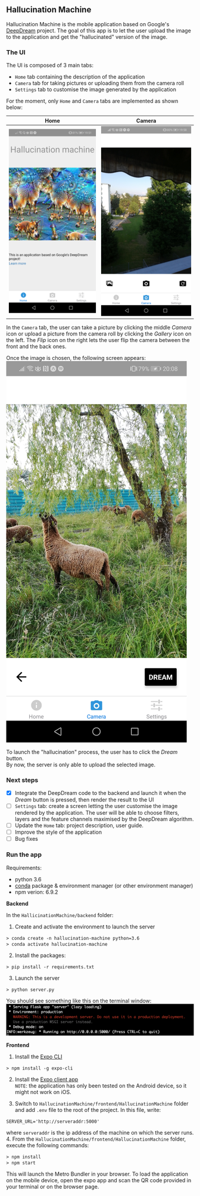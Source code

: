 ## Hallucination Machine  

Hallucination Machine is the mobile application based on Google's [DeepDream](https://github.com/google/deepdream) project. The goal of this app is to let the user upload the image to the application and get the "hallucinated" version of the image.  

### The UI  
The UI is composed of 3 main tabs:
 * `Home` tab containing the description of the application  
 * `Camera` tab for taking pictures or uploading them from the camera roll  
 * `Settings` tab to customise the image generated by the application  

For the moment, only `Home` and `Camera` tabs are implemented as shown below:  

| Home     | Camera     |
| :-------------: | :-------------: |
| ![](./img/HomeScreen.jpg)       | ![](./img/CameraScreen.jpg)       |  

In the `Camera` tab, the user can take a picture by clicking the middle _Camera_ icon or upload a picture from the camera roll by clicking the _Gallery_ icon on the left. The _Flip_ icon on the right lets the user flip the camera between the front and the back ones.  

Once the image is chosen, the following screen appears:  
![](./img/DreamScreen.jpg)  

To launch the "hallucination" process, the user has to click the _Dream_ button.  
By now, the server is only able to upload the selected image.

### Next steps   

- [x] Integrate the DeepDream code to the backend and launch it when the _Dream_ button is pressed, then render the result to the UI  
- [ ] `Settings` tab: create a screen letting the user customise the image rendered by the application. The user will be able to choose filters, layers and the feature channels maximised by the DeepDream algorithm.  
- [ ] Update the `Home` tab: project description, user guide.  
- [ ] Improve the style of the application  
- [ ] Bug fixes

### Run the app  

Requirements:
* python 3.6
* [conda](https://docs.conda.io/projects/conda/en/latest/user-guide/install/) package & environment manager (or other environment manager)  
* npm verion: 6.9.2

__Backend__  

In the `HallicinationMachine/backend` folder:  

1. Create and activate the environment to launch the server    
```
> conda create -n hallucination-machine python=3.6  
> conda activate hallucination-machine
```  

2. Install the packages:
```
> pip install -r requirements.txt
```  

3. Launch the server  
```
> python server.py
```  

You should see something like this on the terminal window:  
![](./img/ServerUp.png)

__Frontend__  
1. Install the [Expo CLI](https://expo.io/)  
```
> npm install -g expo-cli
```  

2. Install the [Expo client app](https://play.google.com/store/apps/details?id=host.exp.exponent&hl=en)  
`NOTE`: the application has only been tested on the Android device, so it might not work on iOS.

3. Switch to `HallucinationMachine/frontend/HallucinationMachine` folder and add `.env` file to the root of the project. In this file, write:  
```
SERVER_URL='http://serveraddr:5000'
```
where `serveraddr` is the ip address of the machine on which the server runs.  
4. From the `HallucinationMachine/frontend/HallucinationMachine` folder, execute the following commands:  
```
> npm install  
> npm start
```  
This will launch the Metro Bundler in your browser. To load the application on the mobile device, open the expo app and scan the QR code provided in your terminal or on the browser page.  
